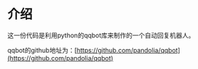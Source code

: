 # 介绍

这一份代码是利用python的qqbot库来制作的一个自动回复机器人。

qqbot的github地址为：[https://github.com/pandolia/qqbot](https://github.com/pandolia/qqbot)